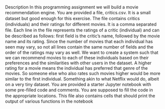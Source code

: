 Description
In this programming assignment we will build a movie recommendation engine. You are provided a ﬁle, critics.csv. It is a small dataset but good enough for this exercise. The ﬁle contains critics (individuals) and their ratings for diﬀerent movies. It is a comma separated ﬁle. Each line in the ﬁle represents the ratings of a critic (individual) and can be described as follows: ﬁrst ﬁeld is the critic’s name, followed by the movie name and its rating. Since the number of movies that each individual has seen may vary, so not all lines contain the same number of ﬁelds and the order of the ratings may vary as well.
We want to create a system such that we can recommend movies to each of these individuals based on their preferences and the similarities with other users in the dataset. A higher rating for a movie means the individual has preferred that genre of the movies. So someone else who also rates such movies higher would be more similar to the ﬁrst individual. Something akin to what Netﬂix would do, albeit on a very tiny dataset.
You are provided a starter Jupyter notebook with some pre-ﬁlled code and comments. You are supposed to ﬁll the code in the appropriate locations. This ﬁle also contains cells that should print the output of various functions in the notebook
